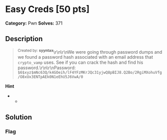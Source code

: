 # Easy Creds [50 pts]

**Category:** Pwn
**Solves:** 371

## Description
><sup>Created by: <b>syyntax</b></sup>\r\n\r\nWe were going through password dumps and we found a password hash associated with an email address that `crypto_vamp` uses. See if you can crack the hash and find his password.\r\n\r\nPassword: `$6$xyz$mNc63Q/k4GOeih/lF4YFzMKrJQc31yjwQ8pBIJ8.Q2Bo/2RgiMXohuVfg/O8xUx3ENTpAEk0N1eEhU5J6VwA/0`

**Hint**
* -

## Solution

### Flag

